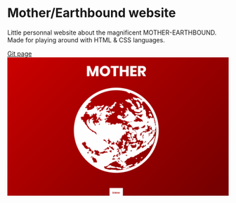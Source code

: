 # Mother/Earthbound website
Little personnal website about the magnificent MOTHER-EARTHBOUND.
Made for playing around with HTML & CSS languages. 

[Git page](https://socalloff.github.io/mother-earthbound-site/)
![Mother site gif](MotherEarthboundWeb.gif)